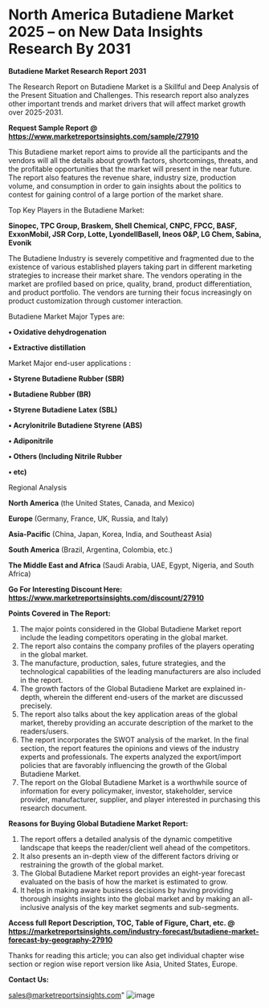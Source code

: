# North America Butadiene Market 2025 – on New Data Insights Research By 2031

<strong>Butadiene Market Research Report 2031</strong>

The Research Report on Butadiene Market is a Skillful and Deep Analysis of the Present Situation and Challenges. This research report also analyzes other important trends and market drivers that will affect market growth over 2025-2031.

<strong>Request Sample Report @ <a href=https://www.marketreportsinsights.com/sample/27910>https://www.marketreportsinsights.com/sample/27910</a></strong>

This Butadiene market report aims to provide all the participants and the vendors will all the details about growth factors, shortcomings, threats, and the profitable opportunities that the market will present in the near future. The report also features the revenue share, industry size, production volume, and consumption in order to gain insights about the politics to contest for gaining control of a large portion of the market share.

Top Key Players in the Butadiene Market:

<strong>Sinopec, TPC Group, Braskem, Shell Chemical, CNPC, FPCC, BASF, ExxonMobil, JSR Corp, Lotte, LyondellBasell, Ineos O&P, LG Chem, Sabina, Evonik</strong>

The Butadiene Industry is severely competitive and fragmented due to the existence of various established players taking part in different marketing strategies to increase their market share. The vendors operating in the market are profiled based on price, quality, brand, product differentiation, and product portfolio. The vendors are turning their focus increasingly on product customization through customer interaction.

Butadiene Market Major Types are:

<strong>• Oxidative dehydrogenation

• Extractive distillation</strong>

Market Major end-user applications :

<strong>• Styrene Butadiene Rubber (SBR)

• Butadiene Rubber (BR)

• Styrene Butadiene Latex (SBL)

• Acrylonitrile Butadiene Styrene (ABS)

• Adiponitrile

• Others (Including Nitrile Rubber

• etc)</strong>

Regional Analysis

</u><strong><b>North America</b></strong> (the United States, Canada, and Mexico)

<strong><b>Europe </b></strong>(Germany, France, UK, Russia, and Italy)

<strong><b>Asia-Pacific</b></strong> (China, Japan, Korea, India, and Southeast Asia)

<strong><b>South America</b></strong> (Brazil, Argentina, Colombia, etc.)

<strong><b>The Middle East and Africa</b></strong> (Saudi Arabia, UAE, Egypt, Nigeria, and South Africa)

<strong>Go For Interesting Discount Here: <a href=https://www.marketreportsinsights.com/discount/27910>https://www.marketreportsinsights.com/discount/27910</a></strong>

<strong>Points Covered in The Report:</strong>
<ol>
  <li>The major points considered in the Global Butadiene Market report include the leading competitors operating in the global market.</li>
  <li>The report also contains the company profiles of the players operating in the global market.</li>
  <li>The manufacture, production, sales, future strategies, and the technological capabilities of the leading manufacturers are also included in the report.</li>
  <li>The growth factors of the Global Butadiene Market are explained in-depth, wherein the different end-users of the market are discussed precisely.</li>
  <li>The report also talks about the key application areas of the global market, thereby providing an accurate description of the market to the readers/users.</li>
  <li>The report incorporates the SWOT analysis of the market. In the final section, the report features the opinions and views of the industry experts and professionals. The experts analyzed the export/import policies that are favorably influencing the growth of the Global Butadiene Market.</li>
  <li>The report on the Global Butadiene Market is a worthwhile source of information for every policymaker, investor, stakeholder, service provider, manufacturer, supplier, and player interested in purchasing this research document.</li>
</ol>
<strong>Reasons for Buying Global Butadiene Market Report:</strong>

<ol>
  <li>The report offers a detailed analysis of the dynamic competitive landscape that keeps the reader/client well ahead of the competitors.</li>
  <li>It also presents an in-depth view of the different factors driving or restraining the growth of the global market.</li>
  <li>The Global Butadiene Market report provides an eight-year forecast evaluated on the basis of how the market is estimated to grow.</li>
  <li>It helps in making aware business decisions by having providing thorough insights insights into the global market and by making an all-inclusive analysis of the key market segments and sub-segments.</li>
</ol>
<strong>Access full Report Description, TOC, Table of Figure, Chart, etc. @ <a href=https://marketreportsinsights.com/industry-forecast/butadiene-market-forecast-by-geography-27910>https://marketreportsinsights.com/industry-forecast/butadiene-market-forecast-by-geography-27910</a></strong>


Thanks for reading this article; you can also get individual chapter wise section or region wise report version like Asia, United States, Europe.

<strong>Contact Us:</strong>

sales@marketreportsinsights.com"
![image](https://github.com/user-attachments/assets/ec228eea-55b6-470d-80a1-bcc98777fb0e)

